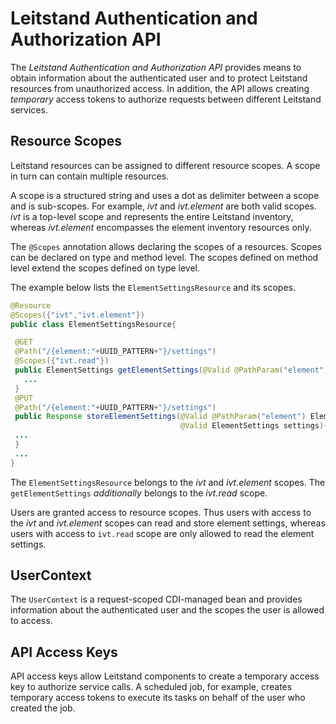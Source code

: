 # Leitstand Authentication and Authorization API

The _Leitstand Authentication and Authorization API_ provides means to obtain information about the authenticated user and to protect Leitstand resources from unauthorized access. In addition, the API allows creating _temporary_ access tokens to authorize requests between different Leitstand services.

## Resource Scopes

Leitstand resources can be assigned to different resource scopes.
A scope in turn can contain multiple resources.

A scope is a structured string and uses a dot as delimiter between a scope and is sub-scopes.
For example, _ivt_ and _ivt.element_ are both valid scopes. _ivt_ is a top-level scope and represents the entire Leitstand inventory, whereas _ivt.element_ encompasses the element inventory resources only.

The `@Scopes` annotation allows declaring the scopes of a resources. 
Scopes can be declared on type and method level.
The scopes defined on method level extend the scopes defined on type level.

The example below lists the `ElementSettingsResource` and its scopes.

```Java
@Resource
@Scopes({"ivt","ivt.element"})
public class ElementSettingsResource{

 @GET
 @Path("/{element:"+UUID_PATTERN+"}/settings")
 @Scopes({"ivt.read"})
 public ElementSettings getElementSettings(@Valid @PathParam("element") ElementId element){
   ...
 }
 @PUT
 @Path("/{element:"+UUID_PATTERN+"}/settings")
 public Response storeElementSettings(@Valid @PathParam("element") ElementId element, 
                                      @Valid ElementSettings settings){
 ...
 }
 ...
}
```

The `ElementSettingsResource` belongs to the _ivt_ and _ivt.element_ scopes. 
The `getElementSettings` _additionally_ belongs to the _ivt.read_ scope.


Users are granted access to resource scopes. 
Thus users with access to the _ivt_ and _ivt.element_ scopes can read and store element settings, 
whereas users with access to `ivt.read` scope are only allowed to read the element settings.


## UserContext

The `UserContext` is a request-scoped CDI-managed bean and provides information about the authenticated user 
and the scopes the user is allowed to access. 

## API Access Keys
API access keys allow Leitstand components to create a temporary access key to authorize service calls.
A scheduled job, for example, creates temporary access tokens to execute its tasks on behalf of the user who created the job.